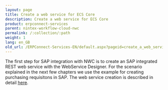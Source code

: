```yaml
---
layout: page
title: Create a web service for ECS Core
description: Create a web service for ECS Core
product: erpconnect-services
parent: nintex-workflow-cloud-nwc
permalink: /:collection/:path
weight: 1
lang: en_GB
old_url: /ERPConnect-Services-EN/default.aspx?pageid=create_a_web_service_for_ecs_core
---
```


The first step for SAP integration with NWC is to create an SAP integrated REST web service with the WebService Designer.
For the scenario explained in the next few chapters we use the example for creating purchasing requisitons in SAP. The web service creation is described in detail [here](../../ecs-core/webserivce-designer/rest-web-services).